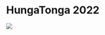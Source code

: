 # HungaTonga 2022

![]([https://github.com/Frankiwy/HungaTonga/blob/main/GOES_ABI/GOES17-W-CONTOUR-TONGA.gif])


